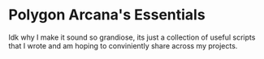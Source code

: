 # Polygon Arcana's Essentials

Idk why I make it sound so grandiose, its just a collection of useful scripts that I wrote and am hoping to conviniently share across my projects.